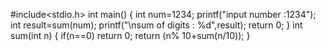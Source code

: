 #include<stdio.h>
int main()
{
	int num=1234;
	printf("input number :1234");
	int result=sum(num);
	printf("\nsum of digits : %d",result);
	return 0;
}
int sum(int n)
{
	if(n==0)
	return 0;
	return (n% 10+sum(n/10));
}
